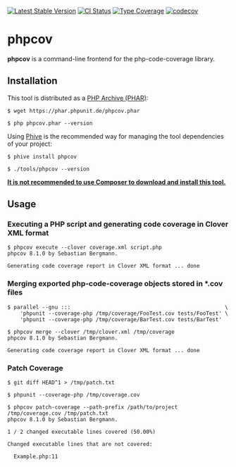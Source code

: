[![Latest Stable Version](https://poser.pugx.org/phpunit/phpcov/v)](https://packagist.org/packages/phpunit/phpcov)
[![CI Status](https://github.com/sebastianbergmann/phpcov/workflows/CI/badge.svg)](https://github.com/sebastianbergmann/phpcov/actions)
[![Type Coverage](https://shepherd.dev/github/sebastianbergmann/phpcov/coverage.svg)](https://shepherd.dev/github/sebastianbergmann/phpcov)
[![codecov](https://codecov.io/gh/sebastianbergmann/phpcov/branch/main/graph/badge.svg)](https://codecov.io/gh/sebastianbergmann/phpcov)

# phpcov

**phpcov** is a command-line frontend for the php-code-coverage library.

## Installation

This tool is distributed as a [PHP Archive (PHAR)](https://php.net/phar):

```
$ wget https://phar.phpunit.de/phpcov.phar

$ php phpcov.phar --version
```

Using [Phive](https://phar.io/) is the recommended way for managing the tool dependencies of your project:

```
$ phive install phpcov

$ ./tools/phpcov --version
```

**[It is not recommended to use Composer to download and install this tool.](https://phpunit.readthedocs.io/en/11.0/installation.html#phar-or-composer)**

## Usage

### Executing a PHP script and generating code coverage in Clover XML format

```
$ phpcov execute --clover coverage.xml script.php
phpcov 8.1.0 by Sebastian Bergmann.

Generating code coverage report in Clover XML format ... done
```

### Merging exported php-code-coverage objects stored in *.cov files

```
$ parallel --gnu :::                                                 \
    'phpunit --coverage-php /tmp/coverage/FooTest.cov tests/FooTest' \
    'phpunit --coverage-php /tmp/coverage/BarTest.cov tests/BarTest'
```

```
$ phpcov merge --clover /tmp/clover.xml /tmp/coverage
phpcov 8.1.0 by Sebastian Bergmann.

Generating code coverage report in Clover XML format ... done
```

### Patch Coverage

```
$ git diff HEAD^1 > /tmp/patch.txt
```

```
$ phpunit --coverage-php /tmp/coverage.cov
```

```
$ phpcov patch-coverage --path-prefix /path/to/project /tmp/coverage.cov /tmp/patch.txt
phpcov 8.1.0 by Sebastian Bergmann.

1 / 2 changed executable lines covered (50.00%)

Changed executable lines that are not covered:

  Example.php:11
```
